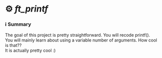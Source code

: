 # ⚙️ *ft_printf*

### ℹ️ Summary
The goal of this project is pretty straightforward. You will recode printf().  
You will mainly learn about using a variable number of arguments. How cool is that??  
It is actually pretty cool :)
